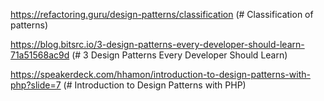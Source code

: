 https://refactoring.guru/design-patterns/classification (# Classification of patterns)

https://blog.bitsrc.io/3-design-patterns-every-developer-should-learn-71a51568ac9d (# 3 Design Patterns Every Developer Should Learn)

https://speakerdeck.com/hhamon/introduction-to-design-patterns-with-php?slide=7 (# Introduction to Design Patterns with PHP)



